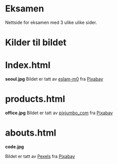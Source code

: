 # Eksamen

Nettside for eksamen med 3 ulike ulike sider.


# Kilder til bildet


# Index.html

**seoul.jpg**
Bildet er tatt av <a href="https://pixabay.com/no/users/eslam-m0-36028532/">eslam-m0</a> fra <a href="https://pixabay.com/no/illustrations/ai-generert-lofi-retro-sci-fi-natt-8174797/">Pixabay</a>

# products.html 

**office.jpg**
Bildet er tatt av <a href="https://pixabay.com/no/users/picjumbo_com-2130229/">pixjumbo_com</a> fra <a href="https://pixabay.com/no/photos/kontor-pulten-smarttelefon-moderne-865091/">Pixabay</a>

# abouts.html

**code.jpg**

Bildet er tatt av <a href="https://pixabay.com/no/users/pexels-2286921/">Pexels</a> fra <a href="https://pixabay.com/no/photos/kode-koding-datamaskin-data-1839406/">Pixabay</a>

